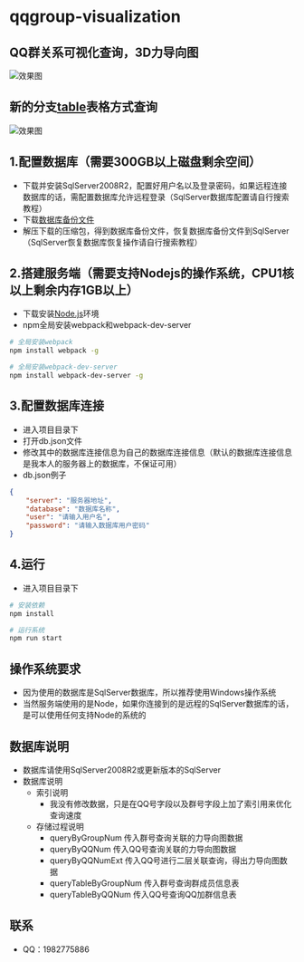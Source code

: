 # qqgroup-visualization

## QQ群关系可视化查询，3D力导向图
![效果图](https://github.com/gstok/qqgroup-visualization/blob/master/result/1.jpg)

## 新的分支[table](https://github.com/gstok/qqgroup-visualization/tree/table)表格方式查询
![效果图](https://github.com/gstok/qqgroup-visualization/blob/table/img/1.png)

## 1.配置数据库（需要300GB以上磁盘剩余空间）
+ 下载并安装SqlServer2008R2，配置好用户名以及登录密码，如果远程连接数据库的话，需配置数据库允许远程登录（SqlServer数据库配置请自行搜索教程）
+ 下载[数据库备份文件](https://pan.baidu.com/s/1bz36WurfQIuyBRykyqXBug)
+ 解压下载的压缩包，得到数据库备份文件，恢复数据库备份文件到SqlServer（SqlServer恢复数据库恢复操作请自行搜索教程）

## 2.搭建服务端（需要支持Nodejs的操作系统，CPU1核以上剩余内存1GB以上）
+ 下载安装[Node.js](https://nodejs.org/en/)环境
+ npm全局安装webpack和webpack-dev-server
``` bash
# 全局安装webpack
npm install webpack -g

# 全局安装webpack-dev-server
npm install webpack-dev-server -g
```
## 3.配置数据库连接
+ 进入项目目录下
+ 打开db.json文件
+ 修改其中的数据库连接信息为自己的数据库连接信息（默认的数据库连接信息是我本人的服务器上的数据库，不保证可用）
+ db.json例子
``` json
{
    "server": "服务器地址",
    "database": "数据库名称",
    "user": "请输入用户名",
    "password": "请输入数据库用户密码"
}
```

## 4.运行
+ 进入项目目录下
``` bash
# 安装依赖
npm install

# 运行系统
npm run start
```

## 操作系统要求
+ 因为使用的数据库是SqlServer数据库，所以推荐使用Windows操作系统
+ 当然服务端使用的是Node，如果你连接到的是远程的SqlServer数据库的话，是可以使用任何支持Node的系统的

## 数据库说明
+ 数据库请使用SqlServer2008R2或更新版本的SqlServer
+ 数据库说明
    + 索引说明
        + 我没有修改数据，只是在QQ号字段以及群号字段上加了索引用来优化查询速度
    + 存储过程说明
        + queryByGroupNum 传入群号查询关联的力导向图数据
        + queryByQQNum 传入QQ号查询关联的力导向图数据
        + queryByQQNumExt 传入QQ号进行二层关联查询，得出力导向图数据
        + queryTableByGroupNum 传入群号查询群成员信息表
        + queryTableByQQNum 传入QQ号查询QQ加群信息表
        
## 联系
+ QQ：1982775886
